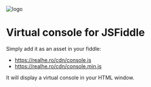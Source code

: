 ![logo](https://realhe.ro/img/logo.svg "Realhe.ro")

# Virtual console for JSFiddle

Simply add it as an asset in your fiddle:

* https://realhe.ro/cdn/console.js
* https://realhe.ro/cdn/console.min.js

It will display a virtual console in your HTML window.